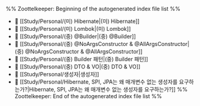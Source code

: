%% Zoottelkeeper: Beginning of the autogenerated index file list  %%
- 📄 [[Study/Personal/(미) Hibernate|(미) Hibernate]]
- 📄 [[Study/Personal/(미) Lombok|(미) Lombok]]
- 📄 [[Study/Personal/(중) @Builder|(중) @Builder]]
- 📄 [[Study/Personal/(중) @NoArgsConstructor & @AllArgsConstructor|(중) @NoArgsConstructor & @AllArgsConstructor]]
- 📄 [[Study/Personal/(중) Builder 패턴|(중) Builder 패턴]]
- 📄 [[Study/Personal/(중) DTO & VO|(중) DTO & VO]]
- 📄 [[Study/Personal/생성자|생성자]]
- 📄 [[Study/Personal/Hibernate, SPI, JPA는 왜 매개변수 없는 생성자를 요구하는가?|Hibernate, SPI, JPA는 왜 매개변수 없는 생성자를 요구하는가?]]
%% Zoottelkeeper: End of the autogenerated index file list  %%
